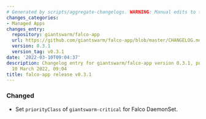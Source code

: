 ```yaml
---
# Generated by scripts/aggregate-changelogs. WARNING: Manual edits to this files will be overwritten.
changes_categories:
- Managed Apps
changes_entry:
  repository: giantswarm/falco-app
  url: https://github.com/giantswarm/falco-app/blob/master/CHANGELOG.md#031---2022-03-10
  version: 0.3.1
  version_tag: v0.3.1
date: '2022-03-10T09:04:37'
description: Changelog entry for giantswarm/falco-app version 0.3.1, published on
  10 March 2022, 09:04
title: falco-app release v0.3.1
---
```


### Changed
- Set `priorityClass` of `giantswarm-critical` for Falco DaemonSet.
